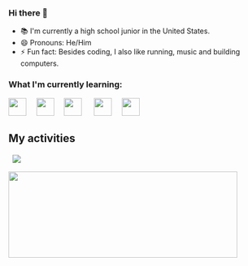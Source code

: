 

<!--
**gdavid7/gdavid7** is a ✨ _special_ ✨ repository because its `README.md` (this file) appears on your GitHub profile.

Here are some ideas to get you started:

- 🔭 I’m currently working on ...
- 🌱 I’m currently learning ...
- 👯 I’m looking to collaborate on ...
- 🤔 I’m looking for help with ...
- 💬 Ask me about ...
- 📫 How to reach me: ...
- 😄 Pronouns: ...
- ⚡ Fun fact: ...
-->
### Hi there 👋
- 📚 I'm currently a high school junior in the United States.
- 😄 Pronouns: He/Him
- ⚡ Fun fact: Besides coding, I also like running, music and building computers.
### What I'm currently learning:

<img src="https://cdn.jsdelivr.net/gh/devicons/devicon@latest/icons/javascript/javascript-original.svg" width="35px">&nbsp;&nbsp;&nbsp;&nbsp;
<img src="https://cdn.jsdelivr.net/gh/devicons/devicon@latest/icons/python/python-original.svg" width="35px">&nbsp;&nbsp;&nbsp;&nbsp;
<img src="https://cdn.jsdelivr.net/gh/devicons/devicon@latest/icons/java/java-original.svg" width="35px">&nbsp;&nbsp;&nbsp;&nbsp;&nbsp;
<img src="https://cdn.jsdelivr.net/gh/devicons/devicon@latest/icons/tensorflow/tensorflow-original.svg" width="35px">&nbsp;&nbsp;&nbsp;&nbsp;
<img src="https://cdn.jsdelivr.net/gh/devicons/devicon@latest/icons/c/c-original.svg" width="35px">&nbsp;&nbsp;&nbsp;&nbsp;


## My activities
&nbsp; <a href="https://github.com/gdavid7/github-readme-stats">
  <img align="center" src="https://github-readme-stats.vercel.app/api/top-langs/?username=gdavid7&theme=solarized-light&hide_border=true" />
</a>
<br/><br/>
<a href="https://github.com/gdavid7/github-readme-stats">
  <img width=450 height=170 align="center" src="https://github-readme-stats.vercel.app/api?username=gdavid7&theme=solarized-light&show_icons=true&hide_border=true" />
</a>

